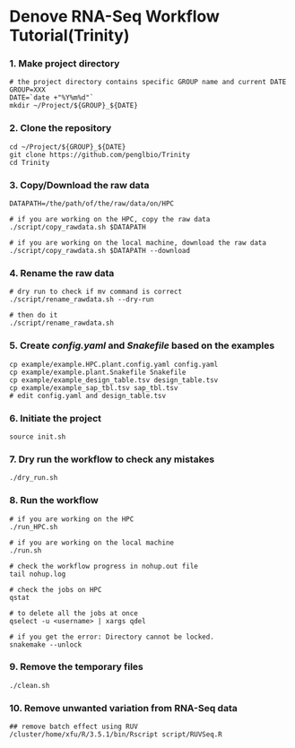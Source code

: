 # Denove RNA-Seq Workflow Tutorial(Trinity)

### 1. Make project directory
```
# the project directory contains specific GROUP name and current DATE
GROUP=XXX
DATE=`date +"%Y%m%d"`
mkdir ~/Project/${GROUP}_${DATE}
```

### 2. Clone the repository
```
cd ~/Project/${GROUP}_${DATE}
git clone https://github.com/penglbio/Trinity
cd Trinity
```

### 3. Copy/Download the raw data
```
DATAPATH=/the/path/of/the/raw/data/on/HPC

# if you are working on the HPC, copy the raw data
./script/copy_rawdata.sh $DATAPATH

# if you are working on the local machine, download the raw data
./script/copy_rawdata.sh $DATAPATH --download
```

### 4. Rename the raw data
```
# dry run to check if mv command is correct
./script/rename_rawdata.sh --dry-run

# then do it 
./script/rename_rawdata.sh
```

### 5. Create *config.yaml* and *Snakefile* based on the examples
```
cp example/example.HPC.plant.config.yaml config.yaml
cp example/example.plant.Snakefile Snakefile
cp example/example_design_table.tsv design_table.tsv
cp example/example_sap_tbl.tsv sap_tbl.tsv
# edit config.yaml and design_table.tsv
```

### 6. Initiate the project
```
source init.sh
```

### 7. Dry run the workflow to check any mistakes
```
./dry_run.sh
```

### 8. Run the workflow
```
# if you are working on the HPC
./run_HPC.sh

# if you are working on the local machine
./run.sh

# check the workflow progress in nohup.out file
tail nohup.log 

# check the jobs on HPC
qstat

# to delete all the jobs at once
qselect -u <username> | xargs qdel

# if you get the error: Directory cannot be locked.
snakemake --unlock 
```

### 9. Remove the temporary files
```
./clean.sh
```

### 10. Remove unwanted variation from RNA-Seq data
```
## remove batch effect using RUV
/cluster/home/xfu/R/3.5.1/bin/Rscript script/RUVSeq.R
```
